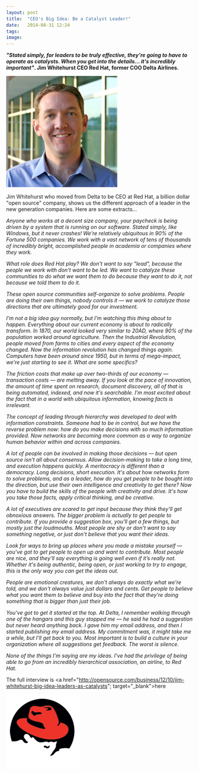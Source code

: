 ```yaml
---
layout: post
title:  "CEO's Big Idea: Be a Catalyst Leader!"
date:   2014-08-31 12:24
tags: 
image:
---
```


**<em>"Stated simply, for leaders to be truly effective, they're going to have to operate as catalysts. When you get into the details... it's incredibly important"</em>. Jim Whitehurst CEO Red Hat, former COO Delta Airlines.**

![](/libb/images/jim-whitehurst.jpg)

Jim Whitehurst who moved from Delta to be CEO at Red Hat, a billion dollar "open source" company, shows us the different approach of a leader in the new generation companies. Here are some extracts...

<em>Anyone who works at a decent size company, your paycheck is being driven by a system that is running on our software. Stated simply, like Windows, but it never crashes! We’re relatively ubiquitous in 90% of the Fortune 500 companies. We work with a vast network of tens of thousands of incredibly bright, accomplished people in academia or companies where they work. </em>

<em>What role does Red Hat play? We don't want to say "lead", because the people we work with don't want to be led. We want to catalyze these communities to do what we want them to do because they want to do it, not because we told them to do it.</em>

<em>These open source communities self-organize to solve problems. People are doing their own things, nobody controls it — we work to catalyze those directions that are ultimately good for our investment. </em>

<em>I’m not a big idea guy normally, but I’m watching this thing about to happen. Everything about our current economy is about to radically transform. In 1870, our world looked very similar to 20AD, where 90% of the population worked around agriculture. Then the Industrial Revolution, people moved from farms to cities and every aspect of the economy changed. Now the information revolution has changed things again. Computers have been around since 1950, but in terms of mega-impact, we're just starting to see it. What are some specifics? </em>

<em>The friction costs that make up over two-thirds of our economy — transaction costs — are melting away. If you look at the pace of innovation, the amount of time spent on research, document discovery, all of that is being automated, indexed, and now it's searchable. I’m most excited about the fact that in a world with ubiquitous information, knowing facts is irrelevant. </em>

<em>The concept of leading through hierarchy was developed to deal with information constraints. Someone had to be in control, but we have the reverse problem now: how do you make decisions with so much information provided. Now networks are becoming more common as a way to organize human behavior within and across companies. </em>

<em>A lot of people can be involved in making those decisions — but open source isn't all about consensus. Allow decision-making to take a long time, and execution happens quickly. A meritocracy is different than a democracy. Long decisions, short execution. It's about how networks form to solve problems, and as a leader, how do you get people to be bought into the direction, but use their own intelligence and creativity to get there? Now you have to build the skills of the people with creativity and drive. It's how you take those facts, apply critical thinking, and be creative.</em>

<em>A lot of executives are scared to get input because they think they'll get obnoxious answers. The bigger problem is actually to get people to contribute. If you provide a suggestion box, you'll get a few things, but mostly just the loudmouths. Most people are shy or don't want to say something negative, or just don't believe that you want their ideas. </em>

<em>Look for ways to bring up places where you made a mistake yourself — you've got to get people to open up and want to contribute. Most people are nice, and they'll say everything is going well even if it’s really not. Whether it's being authentic, being open, or just working to try to engage, this is the only way you can get the ideas out. </em>

<em>People are emotional creatures, we don't always do exactly what we're told, and we don't always value just dollars and cents. Get people to believe what you want them to believe and buy into the fact that they're doing something that is bigger than just their job.</em>

<em>You've got to get it started at the top. At Delta, I remember walking through one of the hangars and this guy stopped me — he said he had a suggestion but never heard anything back. I gave him my email address, and then I started publishing my email address. My commitment was, it might take me a while, but I'll get back to you. Most important is to build a culture in your organization where all suggestions get feedback. The worst is silence.</em>

<em>None of the things I'm saying are my ideas. I've had the privilege of being able to go from an incredibly hierarchical association, an airline, to Red Hat. </em>

The full interview is <a href="http://opensource.com/business/12/10/jim-whitehurst-big-idea-leaders-as-catalysts"; target="_blank">here</a>

![](/libb/images/redhat.png)


